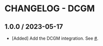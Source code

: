 # CHANGELOG - DCGM

## 1.0.0 / 2023-05-17

* [Added] Add the DCGM integration. See [#](https://github.com/DataDog/integrations-core/pull/[****]).